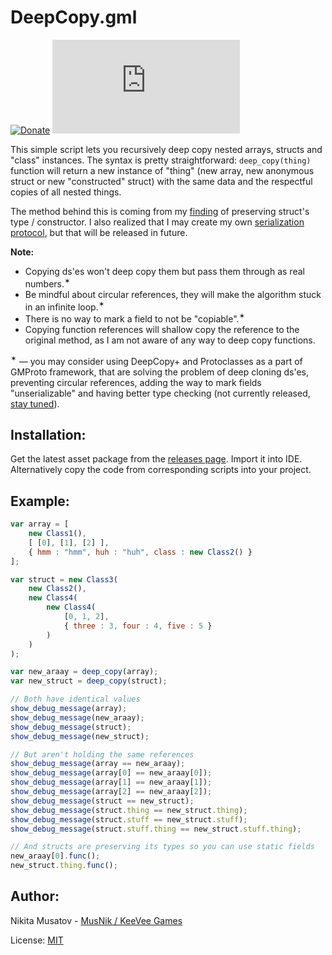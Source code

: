 # DeepCopy.gml

[![Donate](https://img.shields.io/badge/donate-%E2%9D%A4-blue.svg)](https://musnik.itch.io/donate-me) [![License](https://img.shields.io/github/license/KeeVeeGames/DeepCopy.gml)](#!)

This simple script lets you recursively deep copy nested arrays, structs and "class" instances. The syntax is pretty straightforward: `deep_copy(thing)` function will return a new instance of "thing" (new array, new anonymous struct or new "constructed" struct) with the same data and the respectful copies of all nested things.

The method behind this is coming from my [finding](https://twitter.com/KeeVeeGames/status/1294268813807099905) of preserving struct's type / constructor. I also realized that I may create my own [serialization protocol](https://twitter.com/KeeVeeGames/status/1294988076553510912), but that will be released in future.

**Note:**
* Copying ds'es won't deep copy them but pass them through as real numbers.<sup>✶</sup>
* Be mindful about circular references, they will make the algorithm stuck in an infinite loop.<sup>✶</sup>
* There is no way to mark a field to not be "copiable".<sup>✶</sup>
* Copying function references will shallow copy the reference to the original method, as I am not aware of any way to deep copy functions.

<sup>✶</sup> — you may consider using DeepCopy+ and Protoclasses as a part of GMProto framework, that are solving the problem of deep cloning ds'es, preventing circular references, adding the way to mark fields "unserializable" and having better type checking (not currently released, [stay tuned](https://twitter.com/KeeVeeGames)).

## Installation:
Get the latest asset package from the [releases page](../../releases). Import it into IDE.   
Alternatively copy the code from corresponding scripts into your project.

## Example:
```js
var array = [
    new Class1(),
    [ [0], [1], [2] ],
    { hmm : "hmm", huh : "huh", class : new Class2() }
];

var struct = new Class3(
    new Class2(),
    new Class4(
        new Class4(
            [0, 1, 2],
            { three : 3, four : 4, five : 5 }
        )
    )
);

var new_araay = deep_copy(array);
var new_struct = deep_copy(struct);

// Both have identical values
show_debug_message(array);
show_debug_message(new_araay);
show_debug_message(struct);
show_debug_message(new_struct);

// But aren't holding the same references
show_debug_message(array == new_araay);                                     // false
show_debug_message(array[0] == new_araay[0]);                               // false
show_debug_message(array[1] == new_araay[1]);                               // false
show_debug_message(array[2] == new_araay[2]);                               // false
show_debug_message(struct == new_struct);                                   // false
show_debug_message(struct.thing == new_struct.thing);                       // false
show_debug_message(struct.stuff == new_struct.stuff);                       // false
show_debug_message(struct.stuff.thing == new_struct.stuff.thing);           // false

// And structs are preserving its types so you can use static fields
new_araay[0].func();
new_struct.thing.func();
```

## Author:
Nikita Musatov - [MusNik / KeeVee Games](https://twitter.com/keeveegames)

License: [MIT](https://en.wikipedia.org/wiki/MIT_License)
